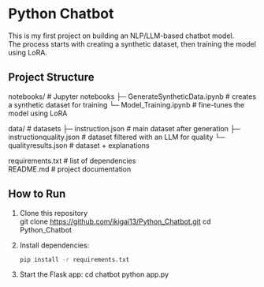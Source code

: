 # Python Chatbot

This is my first project on building an NLP/LLM-based chatbot model.  
The process starts with creating a synthetic dataset, then training the model using LoRA.  

## Project Structure

notebooks/                    # Jupyter notebooks
  ├─ GenerateSyntheticData.ipynb   # creates a synthetic dataset for training
  └─ Model_Training.ipynb          # fine-tunes the model using LoRA  

data/                       # datasets
  ├─ instruction.json             # main dataset after generation
  ├─ instructionquality.json      # dataset filtered with an LLM for quality
  └─ qualityresults.json          # dataset + explanations  

requirements.txt            # list of dependencies  
README.md                   # project documentation  


## How to Run
1. Clone this repository  
    git clone https://github.com/ikigai13/Python_Chatbot.git
    cd Python_Chatbot

2. Install dependencies:  
   ```bash
   pip install -r requirements.txt

2. Start the Flask app:
    cd chatbot
    python app.py
